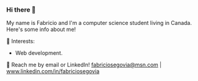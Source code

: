 ### Hi there 👋

My name is Fabricio and I'm a computer science student living in Canada. Here's some info about me!

🌱 Interests:

* Web development.

💬 Reach me by email or LinkedIn! <a name="">fabriciosegovia@msn.com</a> | <a href="www.linkedin.com/in/fabriciosegovia/">www.linkedin.com/in/fabriciosegovia</a>

<!--
**FabricioSe/FabricioSe** is a ✨ _special_ ✨ repository because its `README.md` (this file) appears on your GitHub profile.

Here are some ideas to get you started:

- 🔭 I’m currently working on ...
- 🌱 I’m currently learning ...
- 👯 I’m looking to collaborate on ...
- 🤔 I’m looking for help with ...
- 💬 Ask me about ...
- 📫 How to reach me: ...
- 😄 Pronouns: ...
- ⚡ Fun fact: ...
-->


